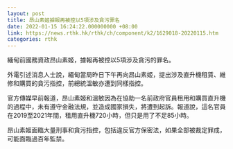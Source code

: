 ```yaml
---
layout: post
title: 昂山素姬據報再被控以5項涉及貪污罪名
date: 2022-01-15 16:24:22.000000000 +08:00
link: https://news.rthk.hk/rthk/ch/component/k2/1629018-20220115.htm
categories: rthk
---
```


緬甸前國務資政昂山素姬，據報再被控以5項涉及貪污的罪名。

外電引述消息人士說，緬甸當局昨日下午再向昂山素姬，提出涉及直升機租賃、維修和購買的貪污指控，前總統溫敏亦遭到同樣指控。

官方傳媒早前報道，昂山素姬和溫敏因為在協助一名前政府官員租用和購買直升機的過程中，未有遵守金融法規，並造成國家損失，將遭到起訴。報道說，這名官員在2019至2021年間，租用直升機720小時，但只是用了不足85小時。

昂山素姬面臨大量刑事和貪污指控，包括違反官方保密法，如果全部被裁定罪成，可能面臨過百年監禁。
